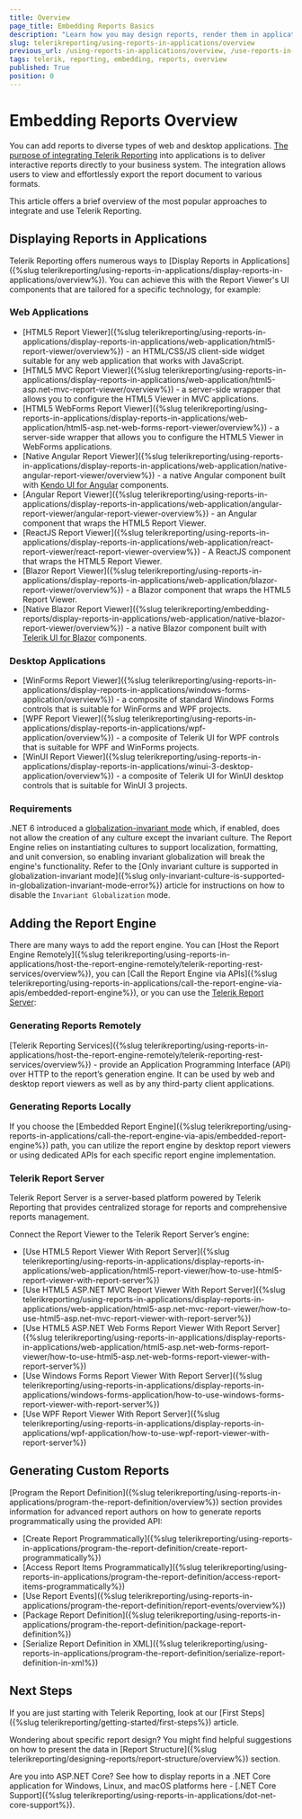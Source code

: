 ```yaml
---
title: Overview
page_title: Embedding Reports Basics
description: "Learn how you may design reports, render them in applications, and display the report documents in the dedicated report viewers with Telerik Reporting."
slug: telerikreporting/using-reports-in-applications/overview
previous_url: /using-reports-in-applications/overview, /use-reports-in-applications, /embedding-reports/
tags: telerik, reporting, embedding, reports, overview
published: True
position: 0
---
```


# Embedding Reports Overview

You can add reports to diverse types of web and desktop applications. [The purpose of integrating Telerik Reporting](https://www.telerik.com/products/reporting/embedded-reporting.aspx) into applications is to deliver interactive reports directly to your business system. The integration allows users to view and effortlessly export the report document to various formats.

This article offers a brief overview of the most popular approaches to integrate and use Telerik Reporting.

## Displaying Reports in Applications

Telerik Reporting offers numerous ways to [Display Reports in Applications]({%slug telerikreporting/using-reports-in-applications/display-reports-in-applications/overview%}). You can achieve this with the Report Viewer's UI components that are tailored for a specific technology, for example:

### Web Applications

* [HTML5 Report Viewer]({%slug telerikreporting/using-reports-in-applications/display-reports-in-applications/web-application/html5-report-viewer/overview%}) - an HTML/CSS/JS client-side widget suitable for any web application that works with JavaScript.
* [HTML5 MVC Report Viewer]({%slug telerikreporting/using-reports-in-applications/display-reports-in-applications/web-application/html5-asp.net-mvc-report-viewer/overview%}) - a server-side wrapper that allows you to configure the HTML5 Viewer in MVC applications.
* [HTML5 WebForms Report Viewer]({%slug telerikreporting/using-reports-in-applications/display-reports-in-applications/web-application/html5-asp.net-web-forms-report-viewer/overview%}) - a server-side wrapper that allows you to configure the HTML5 Viewer in WebForms applications.
* [Native Angular Report Viewer]({%slug telerikreporting/using-reports-in-applications/display-reports-in-applications/web-application/native-angular-report-viewer/overview%}) - a native Angular component built with [Kendo UI for Angular](https://www.telerik.com/kendo-angular-ui) components.
* [Angular Report Viewer]({%slug telerikreporting/using-reports-in-applications/display-reports-in-applications/web-application/angular-report-viewer/angular-report-viewer-overview%}) - an Angular component that wraps the HTML5 Report Viewer.
* [ReactJS Report Viewer]({%slug telerikreporting/using-reports-in-applications/display-reports-in-applications/web-application/react-report-viewer/react-report-viewer-overview%}) - A ReactJS component that wraps the HTML5 Report Viewer.
* [Blazor Report Viewer]({%slug telerikreporting/using-reports-in-applications/display-reports-in-applications/web-application/blazor-report-viewer/overview%}) - a Blazor component that wraps the HTML5 Report Viewer.
* [Native Blazor Report Viewer]({%slug telerikreporting/embedding-reports/display-reports-in-applications/web-application/native-blazor-report-viewer/overview%}) - a native Blazor component built with [Telerik UI for Blazor](https://www.telerik.com/blazor-ui) components.

### Desktop Applications

* [WinForms Report Viewer]({%slug telerikreporting/using-reports-in-applications/display-reports-in-applications/windows-forms-application/overview%}) - a composite of standard Windows Forms controls that is suitable for WinForms and WPF projects.
* [WPF Report Viewer]({%slug telerikreporting/using-reports-in-applications/display-reports-in-applications/wpf-application/overview%}) - a composite of Telerik UI for WPF controls that is suitable for WPF and WinForms projects.
* [WinUI Report Viewer]({%slug telerikreporting/using-reports-in-applications/display-reports-in-applications/winui-3-desktop-application/overview%}) - a composite of Telerik UI for WinUI desktop controls that is suitable for WinUI 3 projects.

### Requirements
.NET 6 introduced a [globalization-invariant mode](https://learn.microsoft.com/en-us/dotnet/core/runtime-config/globalization) which, if enabled, does not allow the creation of any culture except the invariant culture. The Report Engine relies on instantiating cultures to support localization, formatting, and unit conversion, so enabling invariant globalization will break the engine's functionality. Refer to the [Only invariant culture is supported in globalization-invariant mode]({%slug only-invariant-culture-is-supported-in-globalization-invariant-mode-error%}) article for instructions on how to disable the `Invariant Globalization` mode.

## Adding the Report Engine

There are many ways to add the report engine. You can [Host the Report Engine Remotely]({%slug telerikreporting/using-reports-in-applications/host-the-report-engine-remotely/telerik-reporting-rest-services/overview%}), you can [Call the Report Engine via APIs]({%slug telerikreporting/using-reports-in-applications/call-the-report-engine-via-apis/embedded-report-engine%}), or you can use the [Telerik Report Server](https://www.telerik.com/report-server):

### Generating Reports Remotely

[Telerik Reporting Services]({%slug telerikreporting/using-reports-in-applications/host-the-report-engine-remotely/telerik-reporting-rest-services/overview%}) - provide an Application Programming Interface (API) over HTTP to the report’s generation engine. It can be used by web and desktop report viewers as well as by any third-party client applications.

### Generating Reports Locally

If you choose the [Embedded Report Engine]({%slug telerikreporting/using-reports-in-applications/call-the-report-engine-via-apis/embedded-report-engine%}) path, you can utilize the report engine by desktop report viewers or using dedicated APIs for each specific report engine implementation.

### Telerik Report Server

Telerik Report Server is a server-based platform powered by Telerik Reporting that provides centralized storage for reports and comprehensive reports management.

Connect the Report Viewer to the Telerik Report Server’s engine:

* [Use HTML5 Report Viewer With Report Server]({%slug telerikreporting/using-reports-in-applications/display-reports-in-applications/web-application/html5-report-viewer/how-to-use-html5-report-viewer-with-report-server%})
* [Use HTML5 ASP.NET MVC Report Viewer With Report Server]({%slug telerikreporting/using-reports-in-applications/display-reports-in-applications/web-application/html5-asp.net-mvc-report-viewer/how-to-use-html5-asp.net-mvc-report-viewer-with-report-server%})
* [Use HTML5 ASP.NET Web Forms Report Viewer With Report Server]({%slug telerikreporting/using-reports-in-applications/display-reports-in-applications/web-application/html5-asp.net-web-forms-report-viewer/how-to-use-html5-asp.net-web-forms-report-viewer-with-report-server%})
* [Use Windows Forms Report Viewer With Report Server]({%slug telerikreporting/using-reports-in-applications/display-reports-in-applications/windows-forms-application/how-to-use-windows-forms-report-viewer-with-report-server%})
* [Use WPF Report Viewer With Report Server]({%slug telerikreporting/using-reports-in-applications/display-reports-in-applications/wpf-application/how-to-use-wpf-report-viewer-with-report-server%})

## Generating Custom Reports

[Program the Report Definition]({%slug telerikreporting/using-reports-in-applications/program-the-report-definition/overview%}) section provides information for advanced report authors on how to generate reports programmatically using the provided API:

* [Create Report Programmatically]({%slug telerikreporting/using-reports-in-applications/program-the-report-definition/create-report-programmatically%})
* [Access Report Items Programmatically]({%slug telerikreporting/using-reports-in-applications/program-the-report-definition/access-report-items-programmatically%})
* [Use Report Events]({%slug telerikreporting/using-reports-in-applications/program-the-report-definition/report-events/overview%})
* [Package Report Definition]({%slug telerikreporting/using-reports-in-applications/program-the-report-definition/package-report-definition%})
* [Serialize Report Definition in XML]({%slug telerikreporting/using-reports-in-applications/program-the-report-definition/serialize-report-definition-in-xml%})

## Next Steps

If you are just starting with Telerik Reporting, look at our [First Steps]({%slug telerikreporting/getting-started/first-steps%}) article.

Wondering about specific report design? You might find helpful suggestions on how to present the data in [Report Structure]({%slug telerikreporting/designing-reports/report-structure/overview%}) section.

Are you into ASP.NET Core? See how to display reports in a .NET Core application for Windows, Linux, and macOS platforms here - [.NET Core Support]({%slug telerikreporting/using-reports-in-applications/dot-net-core-support%}).
